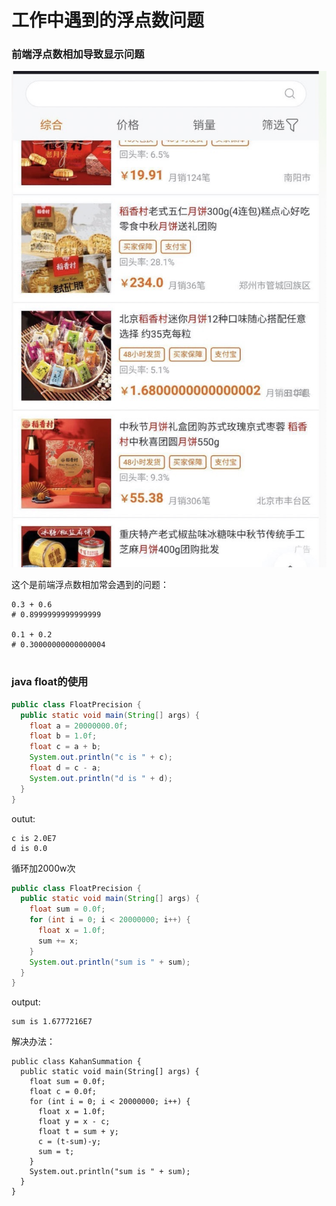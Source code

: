 # 工作中遇到的浮点数问题


### 前端浮点数相加导致显示问题

![](./fe-float.jpeg)

这个是前端浮点数相加常会遇到的问题：
```console
0.3 + 0.6
# 0.8999999999999999

0.1 + 0.2 
# 0.30000000000000004


```

### java float的使用

```java
public class FloatPrecision {
  public static void main(String[] args) {
    float a = 20000000.0f;
    float b = 1.0f;
    float c = a + b;
    System.out.println("c is " + c);
    float d = c - a;
    System.out.println("d is " + d);
  }
}
```

outut:
```shell
c is 2.0E7
d is 0.0
```

循环加2000w次
```java
public class FloatPrecision {
  public static void main(String[] args) {
    float sum = 0.0f;
    for (int i = 0; i < 20000000; i++) {
      float x = 1.0f;
      sum += x;      
    }
    System.out.println("sum is " + sum);   
  }  
}
```
output:
```shell
sum is 1.6777216E7
```

解决办法：
```shell
public class KahanSummation {
  public static void main(String[] args) {
    float sum = 0.0f;
    float c = 0.0f;
    for (int i = 0; i < 20000000; i++) {
      float x = 1.0f;
      float y = x - c;
      float t = sum + y;
      c = (t-sum)-y;
      sum = t;      
    }
    System.out.println("sum is " + sum);   
  }  
}
```



